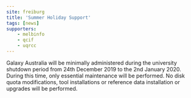 ```yaml
---
site: freiburg
title: 'Summer Holiday Support'
tags: [news]
supporters:
    - melbinfo
    - qcif
    - uqrcc
---
```


Galaxy Australia will be minimally administered during the university shutdown period from 24th December 2019 to the 2nd January 2020. During this time, only essential maintenance will be performed. No disk quota modifications, tool installations or reference data installation or upgrades will be performed.
